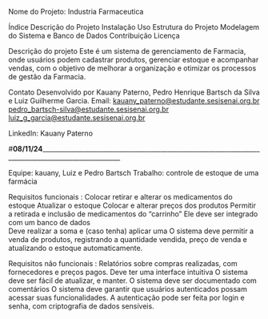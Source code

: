 Nome do Projeto: Industria Farmaceutica

Índice Descrição do Projeto Instalação Uso Estrutura do Projeto Modelagem do Sistema e Banco de Dados Contribuição Licença

Descrição do projeto Este é um sistema de gerenciamento de Farmacia, onde usuários podem cadastrar produtos, gerenciar estoque e acompanhar vendas, com o objetivo de melhorar a organização e otimizar os processos de gestão da Farmacia.

Contato Desenvolvido por Kauany Paterno, Pedro Henrique Bartsch da Silva e Luiz Guilherme Garcia. Email: kauany_paterno@estudante.sesisenai.org.br pedro_bartsch-silva@estudante.sesisenai.org.br luiz_g_garcia@estudante.sesisenai.org.br

LinkedIn: Kauany Paterno




#________08/11/24_______________________________________________________________________________________________________________


Equipe: kauany, Luiz e Pedro Bartsch
Trabalho: controle de estoque de uma farmácia

Requisitos funcionais  :
Colocar retirar e alterar os medicamentos do estoque
Atualizar o estoque
Colocar e alterar preços dos produtos
Permitir a retirada e inclusão de medicamentos do “carrinho”
Ele deve ser integrado com um banco de dados	
Deve realizar a soma e (caso tenha) aplicar uma
O sistema deve permitir a venda de produtos, registrando a quantidade vendida, preço de venda e atualizando o estoque automaticamente.







Requisitos não funcionais :
Relatórios sobre compras realizadas, com fornecedores e preços pagos.
Deve ter uma interface intuitiva
O sistema deve ser fácil de atualizar, e manter.
O sistema deve ser documentado com comentários
O sistema deve garantir que usuários autenticados possam acessar suas funcionalidades. A autenticação pode ser feita por login e senha, com criptografia de dados sensíveis.

